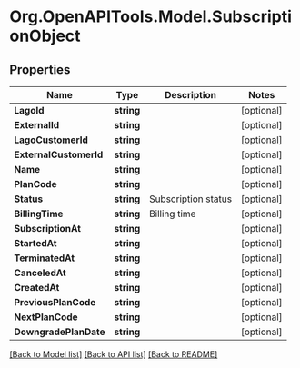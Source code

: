 
# Org.OpenAPITools.Model.SubscriptionObject

## Properties

Name | Type | Description | Notes
------------ | ------------- | ------------- | -------------
**LagoId** | **string** |  | [optional] 
**ExternalId** | **string** |  | [optional] 
**LagoCustomerId** | **string** |  | [optional] 
**ExternalCustomerId** | **string** |  | [optional] 
**Name** | **string** |  | [optional] 
**PlanCode** | **string** |  | [optional] 
**Status** | **string** | Subscription status | [optional] 
**BillingTime** | **string** | Billing time | [optional] 
**SubscriptionAt** | **string** |  | [optional] 
**StartedAt** | **string** |  | [optional] 
**TerminatedAt** | **string** |  | [optional] 
**CanceledAt** | **string** |  | [optional] 
**CreatedAt** | **string** |  | [optional] 
**PreviousPlanCode** | **string** |  | [optional] 
**NextPlanCode** | **string** |  | [optional] 
**DowngradePlanDate** | **string** |  | [optional] 

[[Back to Model list]](../README.md#documentation-for-models)
[[Back to API list]](../README.md#documentation-for-api-endpoints)
[[Back to README]](../README.md)

